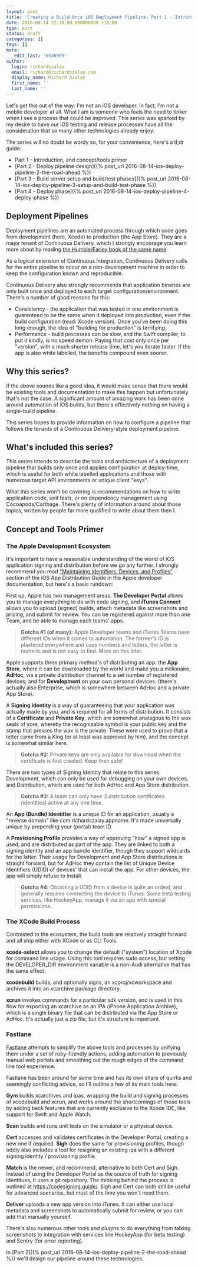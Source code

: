 ```yaml
---
layout: post
title: 'Creating a Build-Once iOS Deployment Pipeline: Part 1 - Introduction'
date: 2016-08-14 22:18:00.000000000 +10:00
type: post
status: draft
categories: []
tags: []
meta:
  _edit_last: '6536909'
author:
  login: richardszalay
  email: richard@richardszalay.com
  display_name: Richard Szalay
  first_name: ''
  last_name: ''
---
```


Let's get this out of the way: I'm not an iOS developer. In fact, I'm not a mobile developer at all. What I am is someone who feels the need to tinker when I see a process that could be improved. This series was sparked by my desire to have our iOS testing and release processes have all the consideration that so many other technologies already enjoy.

The series will no doubt be wordy so, for your convenience, here's a tl;dr guide:

* Part 1 - Introduction, and concept/tools primer
* [Part 2 - Deploy pipeline design]({% post_url 2016-08-14-ios-deploy-pipeline-2-the-road-ahead %})
* [Part 3 - Build server setup and build/test phases]({% post_url 2016-08-14-ios-deploy-pipeline-3-setup-and-build-test-phase %})
* [Part 4 - Deploy phase]({% post_url 2016-08-14-ios-deploy-pipeline-4-deploy-phase %})



## Deployment Pipelines

Deployment pipelines are an automated process through which code goes from development (here, Xcode) to production (the App Store). They are a major tenant of Continuous Delivery, which I strongly encourage you learn more about by reading [the Humble/Farley book of the same name](https://www.amazon.com/Continuous-Delivery-Deployment-Automation-Addison-Wesley/dp/0321601912).

As a logical extension of Continuous Integration, Continuous Delivery calls for the entire pipeline to occur on a non-development machine in order to keep the configuration known and reproducible.

Continuous Delivery also strongly recommends that application binaries are only built once and deployed to each target configuration/environment. There's a number of good reasons for this:

* Consistency - the application that was tested in one environment is guaranteed to be the same when it deployed into production, even if the build configuration (read: Xcode version). Once you’ve been doing this long enough, the idea of "building for production" is terrifying.
* Performance - build processes can be slow, and the Swift compiler, to put it kindly, is no speed demon. Paying that cost only once per "version", with a much shorter release time, let's you iterate faster. If the app is also white labelled, the benefits compound even sooner. 

## Why this series?

If the above sounds like a good idea, it would make sense that there would be existing tools and documentation to make this happen but unfortunately that's not the case. A significant amount of amazing work has been done around automation of iOS builds, but there's effectively nothing on having a single-build pipeline.

This series hopes to provide information on how to configure a pipeline that follows the tenants of a Continuous Delivery-style deployment pipeline.

## What's included this series?

This series intends to describe the tools and archictecture of a deployment pipeline that builds only once and applies configuration at deploy-time, which is useful for both white labelled applications and those with numerous target API environments or unique client "keys".

What this series won't be covering is recommendations on how to write application code, unit tests, or on dependency management using Cocoapods/Carthage. There's plenty of information around about those topics, written by people far more qualified to write about them then I.

## Concept and Tools Primer

### The Apple Development Ecosystem

It's important to have a reasonable understanding of the world of iOS application signing and distribution before we go any further. I strongly recommend you read ["Maintaining Identifiers, Devices, and Profiles"](https://developer.apple.com/library/ios/documentation/IDEs/Conceptual/AppDistributionGuide/MaintainingProfiles/MaintainingProfiles.html#//apple_ref/doc/uid/TP40012582-CH30-SW1) section of the iOS App Distribution Guide in the Apple developer documentation, but here's a basic rundown:

First up, Apple has two management areas: **The Developer Portal** allows you to manage everything to do with code signing, and **iTunes Connect** allows you to upload (signed) builds, attach metadata like screenshots and pricing, and submit for review. You can be registered against more than one Team, and be able to manage each teams' apps.

> **Gotcha #1 (of many):** Apple Developer teams and iTunes Teams have different IDs when it comes to automation. The former's ID is plastered everywhere and uses numbers and letters, the latter is numeric and is not easy to find. More on this later.

Apple supports three primary method's of distributing an app: the **App Store**, where it can be downloaded by the world and make you a millionaire;  **AdHoc**, via a private distribution channel to a set number of registered devices; and for **Development** on your own personal devices. (there's actually also Enterprise, which is somewhere between AdHoc and a private App Store). 

A **Signing Identity** is a way of guaranteeing that your application was actually made by you, and is required for all forms of distribution. It consists of a **Certificate** and **Private Key**, which are somewhat analagous to the wax seals of yore, whereby the recognizable symbol is your public key and the stamp that presses the wax is the private. These were used to prove that a letter came from a King (or at least was approved by him), and the concept is somewhat similar here. 

> **Gotcha #2:** Private keys are only available for download when the certificate is first created. Keep then safe!

There are two types of Signing Identity that relate to this series: Development, which can only be used for debugging on your own devices, and Distribution, which are used for both AdHoc and App Store distribution.

> **Gotcha #3:** A team can only have 3 distribution certificates (identities) active at any one time.

An **App (Bundle) Identifier** is a unique ID for an application, usually a "reverse domain" like com.richardszalay.appname. It's made universally unique by prepending your (portal) team ID.

A **Provisioning Profile** provides a way of approving "how" a signed app is used, and are distributed as part of the app. They are linked to both a signing identity and an app bundle identifier, though they support wildcards for the latter. Their usage for Development and App Store distributions is straight forward, but for AdHoc they contain the list of Unique Device Identifiers (UDID) of devices' that can install the app. For other devices, the app will simply refuse to install. 

> **Gotcha #4:** Obtaining a UDID from a device is quite an ordeal, and generally requires connecting the device to iTunes. Some beta testing services, like  HockeyApp, manage it via an app with special permissions.

### The XCode Build Process 

Contrasted to the ecosystem, the build tools are relatively straight forward and all ship either with XCode or as CLI Tools.

**xcode-select** allows you to change the default ("system") location of Xcode for command line usage. Using this tool requires sudo access, but setting the DEVELOPER_DIR environment variable is a non-Audi alternative that has the same effect.

**xcodebuild** builds, and optionally signs, an xcproj/xcworkspace and archives it into an xcarchive package directory.

**xcrun** invokes commands for a particular sdk version, and is used in this flow for exporting an xcarchive as an IPA (iPhone Application Archive), which is a single binary file that can be distributed via the App Store or AdHoc. It's actually just a zip file, but it's structure is important.

### Fastlane

[Fastlane](https://fastlane.tools/) attempts to simplify the above tools and processes by unifying them under a set of ruby-friendly actions, adding automation to previously manual web portals and smoothing out the rough edges of the command line tool experience.

Fastlane has been around for some time and has its own share of quirks and seemingly conflicting advice, so I'll outline a few of its main tools here:

**Gym** builds xcarchives and ipas, wrapping the build and signing processes of xcodebuild and xcrun, and works around the shortcomings of those tools by adding back features that are currently exclusive to the Xcode IDE, like support for Swift and Apple Watch.

**Scan** builds and runs unit tests on the simulator or a physical device.

**Cert** accesses and validates certificates in the Developer Portal, creating a new one if required. **Sigh** does the same for provisioning profiles, though oddly also includes a tool for resigning an existing ipa with a different signing identity / provisioning profile.

**Match** is the newer, and recommend, alternative to both Cert and Sigh. Instead of using the Developer Portal as the source of truth for signing identitues, it uses a git repository. The thinking behind the process is outlined at https://codesigning.guide/. Sigh and Cert can both still be useful for advanced scenarios, but most of the time you won't need them.

**Deliver** uploads a new app version into iTunes. It can either use local metadata and screenshots to automatically submit for review, or you can add that manually yourself.

There's also numerous other tools and plugins to do everything from talking screenshots to integration with services line HockeyApp (for beta testing) and Sentry (for error reporting).

In [Part 2]({% post_url 2016-08-14-ios-deploy-pipeline-2-the-road-ahead %}) we'll design our pipeline around these technologies.